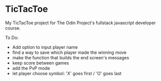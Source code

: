 # TicTacToe
My TicTacToe project for The Odin Project's fullstack javascript developer course.

To Do:
    
- Add option to input player name
- find a way to save which player made the winning move
- make the function that builds the end screen's messages
- keep score between games
- add the PvP mode
- let player choose symbol: 'X' goes first / 'O' goes last